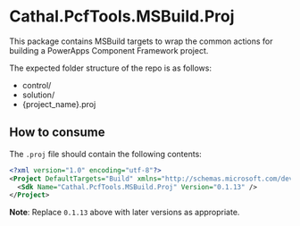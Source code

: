 # Cathal.PcfTools.MSBuild.Proj

This package contains MSBuild targets to wrap the common actions for building a PowerApps Component Framework project.

The expected folder structure of the repo is as follows:
- control/
- solution/
- {project_name}.proj

## How to consume

The `.proj` file should contain the following contents:

```xml
<?xml version="1.0" encoding="utf-8"?>
<Project DefaultTargets="Build" xmlns="http://schemas.microsoft.com/developer/msbuild/2003">
  <Sdk Name="Cathal.PcfTools.MSBuild.Proj" Version="0.1.13" />
</Project>
```

**Note**: Replace `0.1.13` above with later versions as appropriate.
